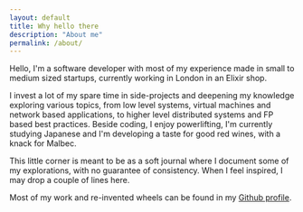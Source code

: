 ```yaml
---
layout: default
title: Why hello there
description: "About me"
permalink: /about/
---
```


Hello, I'm a software developer with most of my experience made in small to
medium sized startups, currently working in London in an Elixir shop.

I invest a lot of my spare time in side-projects and deepening my knowledge
exploring various topics, from low level systems, virtual machines and network
based applications, to higher level distributed systems and FP based best
practices. Beside coding, I enjoy powerlifting, I'm currently studying Japanese
and I'm developing a taste for good red wines, with a knack for Malbec.

This little corner is meant to be as a soft journal where I document some of my
explorations, with no guarantee of consistency. When I feel inspired, I may
drop a couple of lines here.

Most of my work and re-invented wheels can be found in my [Github
profile](https://github.com/codepr).
